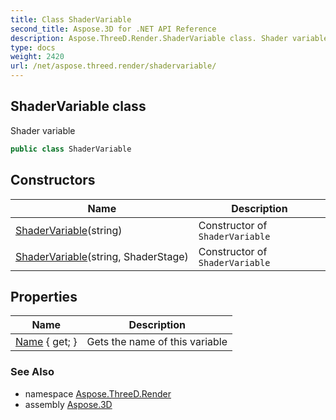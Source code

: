 ```yaml
---
title: Class ShaderVariable
second_title: Aspose.3D for .NET API Reference
description: Aspose.ThreeD.Render.ShaderVariable class. Shader variable
type: docs
weight: 2420
url: /net/aspose.threed.render/shadervariable/
---
```

## ShaderVariable class

Shader variable

```csharp
public class ShaderVariable
```

## Constructors

| Name | Description |
| --- | --- |
| [ShaderVariable](shadervariable/#constructor)(string) | Constructor of `ShaderVariable` |
| [ShaderVariable](shadervariable/#constructor_1)(string, ShaderStage) | Constructor of `ShaderVariable` |

## Properties

| Name | Description |
| --- | --- |
| [Name](../../aspose.threed.render/shadervariable/name/) { get; } | Gets the name of this variable |

### See Also

* namespace [Aspose.ThreeD.Render](../../aspose.threed.render/)
* assembly [Aspose.3D](../../)


